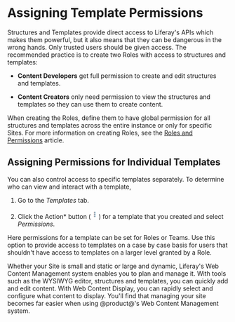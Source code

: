 # Assigning Template Permissions [](id=assigning-template-permissions)

Structures and Templates provide direct access to Liferay's APIs which makes
them powerful, but it also means that they can be dangerous in the wrong hands.
Only trusted users should be given access. The recommended practice is to
create two Roles with access to structures and templates:

-  **Content Developers** get full permission to create and edit structures 
   and templates.
 
-  **Content Creators** only need permission to view the structures and 
   templates so they can use them to create content.

When creating the Roles, define them to have global permission for all
structures and templates across the entire instance or only for specific
Sites. For more information on creating Roles, see the 
[Roles and Permissions](/discover/portal/-/knowledge_base/7-1/roles-and-permissions) 
article.

## Assigning Permissions for Individual Templates [](id=assigning-permissions-for-individual-templates)

You can also control access to specific templates separately. To determine who 
can view and interact with a template,

1.  Go to the *Templates* tab.

2.  Click the Action* button (![Actions](../../../../../images/icon-actions.png))
    for a template that you created and select *Permissions*.

Here permissions for a template can be set for Roles or Teams. Use this option 
to provide access to templates on a case by case basis for users that shouldn't
have access to templates on a larger level granted by a Role.

Whether your Site is small and static or large and dynamic, Liferay's Web
Content Management system enables you to plan and manage it. With tools such as
the WYSIWYG editor, structures and templates, you can quickly add and edit
content. With Web Content Display, you can rapidly select and configure what
content to display. You'll find that managing your site becomes far easier when
using @product@'s Web Content Management system.
